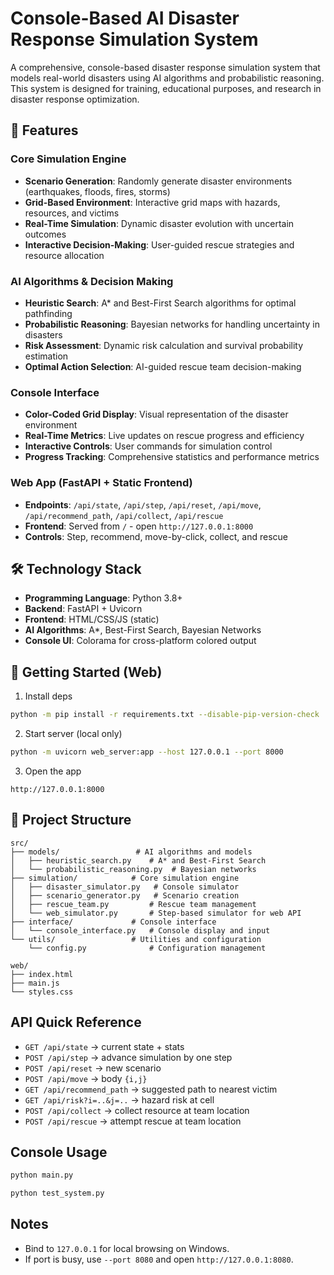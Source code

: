 # Console-Based AI Disaster Response Simulation System

A comprehensive, console-based disaster response simulation system that models real-world disasters using AI algorithms and probabilistic reasoning. This system is designed for training, educational purposes, and research in disaster response optimization.

## 🚀 Features

### Core Simulation Engine
- **Scenario Generation**: Randomly generate disaster environments (earthquakes, floods, fires, storms)
- **Grid-Based Environment**: Interactive grid maps with hazards, resources, and victims
- **Real-Time Simulation**: Dynamic disaster evolution with uncertain outcomes
- **Interactive Decision-Making**: User-guided rescue strategies and resource allocation

### AI Algorithms & Decision Making
- **Heuristic Search**: A* and Best-First Search algorithms for optimal pathfinding
- **Probabilistic Reasoning**: Bayesian networks for handling uncertainty in disasters
- **Risk Assessment**: Dynamic risk calculation and survival probability estimation
- **Optimal Action Selection**: AI-guided rescue team decision-making

### Console Interface
- **Color-Coded Grid Display**: Visual representation of the disaster environment
- **Real-Time Metrics**: Live updates on rescue progress and efficiency
- **Interactive Controls**: User commands for simulation control
- **Progress Tracking**: Comprehensive statistics and performance metrics

### Web App (FastAPI + Static Frontend)
- **Endpoints**: `/api/state`, `/api/step`, `/api/reset`, `/api/move`, `/api/recommend_path`, `/api/collect`, `/api/rescue`
- **Frontend**: Served from `/` - open `http://127.0.0.1:8000`
- **Controls**: Step, recommend, move-by-click, collect, and rescue

## 🛠️ Technology Stack

- **Programming Language**: Python 3.8+
- **Backend**: FastAPI + Uvicorn
- **Frontend**: HTML/CSS/JS (static)
- **AI Algorithms**: A*, Best-First Search, Bayesian Networks
- **Console UI**: Colorama for cross-platform colored output

## 🚦 Getting Started (Web)

1. Install deps
```bash
python -m pip install -r requirements.txt --disable-pip-version-check
```
2. Start server (local only)
```bash
python -m uvicorn web_server:app --host 127.0.0.1 --port 8000
```
3. Open the app
```text
http://127.0.0.1:8000
```

## 📁 Project Structure

```
src/
├── models/                 # AI algorithms and models
│   ├── heuristic_search.py    # A* and Best-First Search
│   └── probabilistic_reasoning.py  # Bayesian networks
├── simulation/            # Core simulation engine
│   ├── disaster_simulator.py   # Console simulator
│   ├── scenario_generator.py   # Scenario creation
│   ├── rescue_team.py         # Rescue team management
│   └── web_simulator.py       # Step-based simulator for web API
├── interface/             # Console interface
│   └── console_interface.py   # Console display and input
└── utils/                 # Utilities and configuration
    └── config.py              # Configuration management

web/
├── index.html
├── main.js
└── styles.css
```

## API Quick Reference
- `GET /api/state` → current state + stats
- `POST /api/step` → advance simulation by one step
- `POST /api/reset` → new scenario
- `POST /api/move` → body `{i,j}`
- `GET /api/recommend_path` → suggested path to nearest victim
- `GET /api/risk?i=..&j=..` → hazard risk at cell
- `POST /api/collect` → collect resource at team location
- `POST /api/rescue` → attempt rescue at team location

## Console Usage
```bash
python main.py
```

```bash
python test_system.py
```

## Notes
- Bind to `127.0.0.1` for local browsing on Windows.
- If port is busy, use `--port 8080` and open `http://127.0.0.1:8080`.
